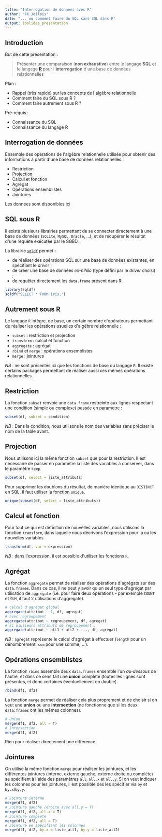 ```yaml
---
title: "Interrogation de données avec R"
author: "FX Jollois"
date: "... ou comment faire du SQL sans SQL dans R"
output: ioslides_presentation
---
```


## Introduction

But de cette présentation :

> Présenter une comparaison (**non exhaustive**) entre le langage **SQL** et le langage [**R**](http://www.r-project.org) pour l'**interrogation** d'une base de données relationnelles

Plan :

- Rappel (très rapide) sur les concepts de l'algèbre relationnelle
- Comment faire du SQL sous R ?
- Comment faire autrement sous R ?

Pré-requis :

- Connaissance du SQL
- Connaissance du langage R

## Interrogation de données

Ensemble des opérations de l'algèbre relationnelle utilisée pour obtenir des informations à partir d'une base de données relationnelles :

- Restriction
- Projection
- Calcul et fonction
- Agrégat
- Opérations ensemblistes
- Jointures

Les données sont disponibles [ici](http://fxjollois.github.io/accesdonnees.html)

## SQL sous R

Il existe plusieurs librairies permettant de se connecter directement à une base de données (`SQLite`, `MySQL`, `Oracle`, ...), et de récupérer le résultat d'une requête exécutée par le SGBD.

La librairie [`sqldf`](https://cran.r-project.org/web/packages/sqldf/index.html) permet :

- de réaliser des opérations SQL sur une base de données existantes, en spécifiant le *driver* ;
- de créer une base de données *ex-nihilo* (type défini par le *driver* choisi) ;
- de requêter directement les `data.frame` présent dans R.

```r
library(sqldf)
sqldf("SELECT * FROM iris;")
```


## Autrement sous R

Le langage `R` intègre, de base, un certain nombre d'opérateurs permettant de réaliser les opérations usuelles d'algèbre relationnelle :

- `subset` : restriction et projection
- `transform` : calcul et fonction
- `aggregate` : agrégat
- `rbind` et `merge`  : opérations ensemblistes
- `merge` : jointures

*NB* : ne sont présentés ici que les fonctions de base du langage `R`. Il existe certains packages permettant de réaliser aussi ces mêmes opérations relationnelles.

## Restriction

La fonction `subset` renvoie une `data.frame` restreinte aux lignes respectant une condition (simple ou complexe) passée en paramètre :

```r
subset(df, subset = condition)
```

*NB* : Dans la condition, nous utilisons le nom des variables sans préciser le nom de la table avant.

## Projection

Nous utilisons ici la même fonction `subset` que pour la restriction. Il est nécessaire de passer en paramètre  la liste des variables à conserver, dans le paramètre `keep`.

```r
subset(df, select = liste_attributs)
```

Pour supprimer les doublons du résultat, de manière identique au `DISTINCT` en SQL, il faut utiliser la fonction `unique`.

```r
unique(subset(df, select = liste_attributs))
```

## Calcul et fonction

Pour tout ce qui est définition de nouvelles variables, nous utilisons la fonction `transform`, dans laquelle nous décrivons l'expression pour la ou les nouvelles variables.

```r
transform(df, var = expression)
```

*NB* : dans l'expression, il est possible d'utiliser les fonctions `R`.

## Agrégat

La fonction `aggregate` permet de réaliser des opérations d'agrégats sur des `data.frames`. Dans ce cas, il ne peut y avoir qu'un seul type d'agrégat par utilisation de `aggregate` (i.e. pour faire deux opérations - par exemple `COUNT` et `SUM`, il faut 2 utilisations d'aggregate).

```r
# calcul d'agrégat global
aggregate(attribut ~ 1, df, agregat)
# avec regroupement 
aggregate(attribut ~ regroupement, df, agregat)
# si plusieurs attributs de regroupement : 
aggregate(attribut ~ att1 + att2 + ..., df, agregat)
```

*NB* : `agregat` représente le calcul d'agrégat à effectuer (`length` pour un dénombrement, `sum` pour une somme, ...).

## Opérations ensemblistes

La fonction `rbind` assemble deux `data.frames` ensemble l'un *au-dessous* de l'autre, et dans ce sens fait une **union** complète (toutes les lignes sont présentes, et donc certaines éventuellement en double).

```r
rbind(df1, df2)
```

La fonction `merge` permet de réaliser cela plus proprement et de choisir si on veut une **union** ou une **intersection** (ne fonctionne que si les deux `data.frames` ont les mêmes colonnes).

```r
# Union
merge(df1, df2, all = T)
# Intersection
merge(df1, df2)
```

Rien pour réaliser directement une différence.

## Jointures

On utilise la même fonction `merge` pour réaliser les jointures, et les différentes jointures (interne, externe gauche, externe droite ou complète) se spécifient à l'aide des paramètres `all`, `all.x` et `all.y`. Si on veut indiquer les colonnes pour les jointures, il est possible des les spécifier via `by` et `by.x`/`by.y`.

```r
# Jointure interne
merge(df1, df2)
# Jointure gauche (droite avec all.y = T)
merge(df1, df2, all.x = T)
# Jointure complète
merge(df1, df2, all = T)
# Jointure en spécifiant les colonnes
merge(df1, df2, by.x = liste_att1, by.y = liste_att2)
```
